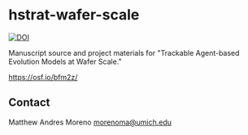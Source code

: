 # hstrat-wafer-scale

[![DOI](https://zenodo.org/badge/777847544.svg)](https://zenodo.org/doi/10.5281/zenodo.10974978)

Manuscript source and project materials for "Trackable Agent-based Evolution Models at Wafer Scale."

<https://osf.io/bfm2z/>

## Contact

Matthew Andres Moreno
<morenoma@umich.edu>
